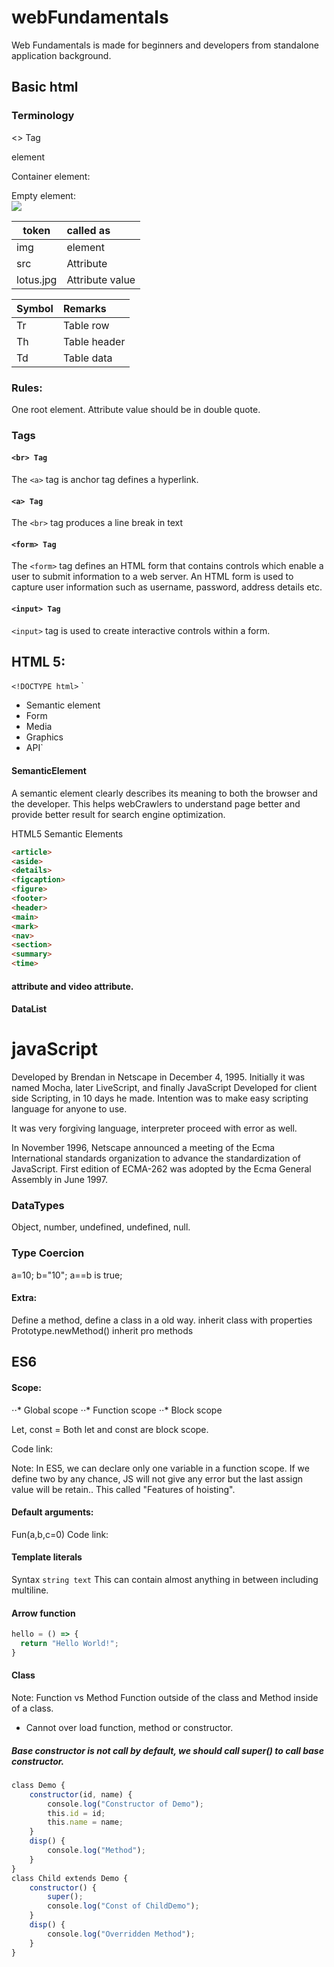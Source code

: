 # webFundamentals
Web Fundamentals is made for beginners and developers from standalone application background.

## Basic html

### Terminology
<> Tag
<html> element

Container element:
<html></html>
<body></body>

Empty element:
<br/>
<img src="image.jpg"/>

|   token  | called as
| ------------- |:-------------
| img    | element
|src     | Attribute
|lotus.jpg     | Attribute value 

|   Symbol  | Remarks
| ------------- |:-------------
| Tr    | Table row
|Th     | Table header
|Td     | Table data  

### Rules:
One root element.
Attribute value should be in double quote.

### Tags

#### `<br> Tag`
The `<a>` tag is anchor tag defines a hyperlink.

#### `<a> Tag`
The `<br>` tag produces a line break in text

#### `<form> Tag`
The `<form>` tag defines an HTML form that contains controls which enable a user to submit information to a web server. An HTML form is used to capture user information such as username, password, address details etc.

#### `<input> Tag`
`<input>` tag is used to create interactive controls within a form.


## HTML 5:
`<!DOCTYPE html>`
`
* Semantic element
* Form
* Media
* Graphics
* API`

#### SemanticElement
A semantic element clearly describes its meaning to both the browser and the developer.
This helps webCrawlers to understand page better and provide better result for search engine optimization.

HTML5 Semantic Elements
```html
<article>
<aside>
<details>
<figcaption>
<figure>
<footer>
<header>
<main>
<mark>
<nav>
<section>
<summary>
<time>
```

#### attribute and video attribute.
#### DataList

# javaScript
Developed by Brendan in Netscape in December 4, 1995.
Initially it was named Mocha, later LiveScript, and finally JavaScript
Developed for client side Scripting, in 10 days he made.
Intention was to make easy scripting language for anyone to use.

It was very forgiving language, interpreter proceed with error as well.

In November 1996, Netscape announced a meeting of the Ecma International standards organization to advance the standardization of JavaScript. First edition of ECMA-262 was adopted by the Ecma General Assembly in June 1997.

### DataTypes
Object, number, undefined, undefined, null.

### Type Coercion
a=10; b="10"; a==b is true;

#### Extra:
Define a method, define a class in a old way.
inherit class with properties
Prototype.newMethod()
inherit pro methods

## ES6
#### Scope:
⋅⋅* Global scope
⋅⋅* Function scope
⋅⋅* Block scope

Let, const = Both let and const are block scope.

Code link:

Note: In ES5, we can declare only one variable in a function scope.
If we define two by any chance, JS will not give any error but the last assign value will be retain..
This called "Features of hoisting".

#### Default arguments:

Fun(a,b,c=0)
Code link:

#### Template literals
Syntax
`string text`
This can contain almost anything in between including multiline.

#### Arrow function
```javascript
hello = () => {
  return "Hello World!";
}
```

#### Class
Note: Function vs Method
Function outside of the class and Method inside of a class.

* Cannot over load function, method or constructor.

##### Base constructor is not call by default, we should call super() to call base constructor.
```javascript
class Demo {
    constructor(id, name) {
        console.log("Constructor of Demo");
        this.id = id;
        this.name = name;
    }
    disp() {
        console.log("Method");
    }
}
class Child extends Demo {
    constructor() {
        super();
        console.log("Const of ChildDemo");
    }
    disp() {
        console.log("Overridden Method");
    }
}
```